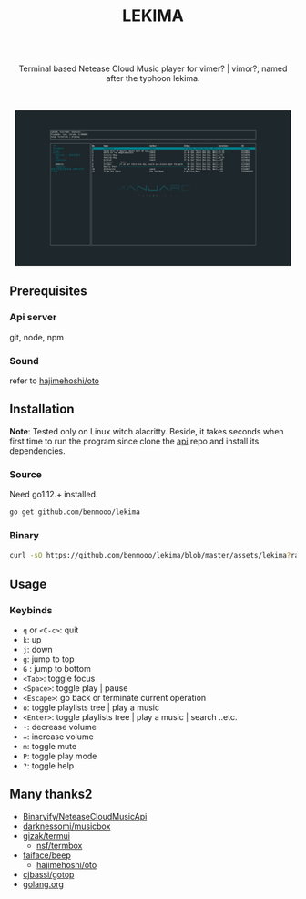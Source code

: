 <div align="center">

<center><h1>LEKIMA</h1></center>
<br><br>

Terminal based Netease Cloud Music player for vimer? | vimor?, named after the typhoon lekima.

<br><br>
<img src="./assets/screenshot.png" width="96%" />

</div>

## Prerequisites

### Api server

git, node, npm

### Sound
refer to [hajimehoshi/oto](https://github.com/hajimehoshi/oto)


## Installation

**Note**: Tested only on Linux witch alacritty. Beside, it takes seconds when first time to run the program since clone the [api](https://github.com/Binaryify/NeteaseCloudMusicApi) repo and install its dependencies.

### Source

Need go1.12.+ installed.
```bash
go get github.com/benmooo/lekima
```

### Binary
```bash
curl -sO https://github.com/benmooo/lekima/blob/master/assets/lekima?raw=true
```


## Usage

### Keybinds

  - `q` or `<C-c>`: quit
  - `k`: up
  - `j`: down
  - `g`: jump to top
  - `G` : jump to bottom
  - `<Tab>`: toggle focus 
  - `<Space>`: toggle play | pause
  - `<Escape>`: go back or terminate current operation
  - `o`: toggle playlists tree | play a music
  - `<Enter>`: toggle playlists tree | play a music | search ..etc.
  - `-`: decrease volume
  - `=`: increase volume
  - `m`: toggle mute
  - `P`: toggle play mode
  - `?`: toggle help

## Many thanks2

- [Binaryify/NeteaseCloudMusicApi](https://github.com/Binaryify/NeteaseCloudMusicApi)
- [darknessomi/musicbox](https://github.com/darknessomi/musicbox)
- [gizak/termui](https://github.com/gizak/termui)
  - [nsf/termbox](https://github.com/nsf/termbox-go)
- [faiface/beep](https://github.com/faiface/beep)
  - [hajimehoshi/oto](https://github.com/hajimehoshi/oto)
- [cjbassi/gotop](https://github.com/cjbassi/gotop)
- [golang.org](https://golang.org)

